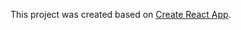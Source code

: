 This project was created based on [Create React App](https://github.com/facebookincubator/create-react-app).